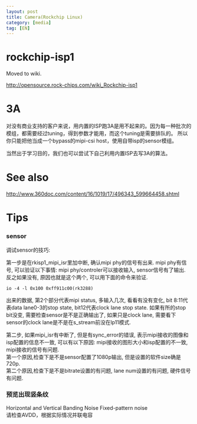```yaml
---
layout: post
title: Camera(Rockchip Linux)
category: [media]
tag: [EN]
---
```


# rockchip-isp1
Moved to wiki.

http://opensource.rock-chips.com/wiki_Rockchip-isp1


# 3A

对没有商业支持的客户来说，用内置的ISP跑3A是用不起来的。因为每一种批次的模组，都需要经过tuning，得到参数才能用，而这个tuning是需要排队的。
所以你只能把他当成一个bypass的mipi-csi host，使用自带isp的sensor模组。

当然出于学习目的，我们也可以尝试下自己利用内置ISP去写3A的算法。

# See also

http://www.360doc.com/content/16/1019/17/496343_599664458.shtml

# Tips

### sensor

调试sensor的技巧:

第一步是在rkisp1_mipi_isr里加中断, 确认mipi phy的信号有出来. mipi phy有信号, 可以验证以下事情: mipi phy/controler可以接收输入, sensor信号有了输出. 反之如果没有, 原因也就是这个两个, 可以用下面的命令来验证.

    io -4 -l 0x100 0xff911c00(rk3288)

出来的数据, 第2个部分代表mipi status, 多输入几次, 看看有没有变化, bit 8:11代表data lane0-3的stop state, bit12代表clock lane stop state.
如果有所的stop bit没变, 需要检查sensor是不是正确输出了, 如果只是clock lane, 需要看下sensor的clock lane是不是在s_stream前没在lp11模式.

第二步, 如果mipi_isr有中断了, 但是有sync_error的错误, 表示mipi接收的图像和isp配置的信息不一致, 可以有以下原因: mipi接收的图形大小和isp配置的不一致, mipi接收的信号有问题.  
第一个原因,检查下是不是sensor配置了1080p输出, 但是设置的软件size确是720p.  
第二个原因,检查下是不是bitrate设置的有问题, lane num设置的有问题, 硬件信号有问题.


### 预览出现竖条纹

Horizontal and Vertical Banding Noise 
Fixed-pattern noise  
请检查AVDD，根据实际情况并联电容